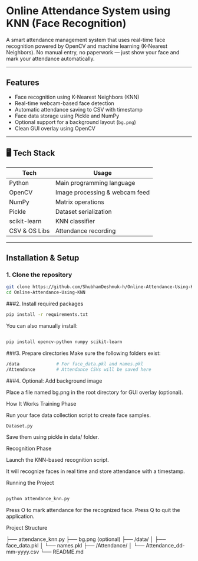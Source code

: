 #  Online Attendance System using KNN (Face Recognition)

A smart attendance management system that uses real-time face recognition powered by OpenCV and machine learning (K-Nearest Neighbors). No manual entry, no paperwork — just show your face and mark your attendance automatically.

---

##  Features

-  Face recognition using K-Nearest Neighbors (KNN)
-  Real-time webcam-based face detection
-  Automatic attendance saving to CSV with timestamp
-  Face data storage using Pickle and NumPy
-  Optional support for a background layout (`bg.png`)
-  Clean GUI overlay using OpenCV

---

## 🖥 Tech Stack

| Tech            | Usage                          |
|-----------------|--------------------------------|
| Python          | Main programming language      |
| OpenCV          | Image processing & webcam feed |
| NumPy           | Matrix operations              |
| Pickle          | Dataset serialization          |
| scikit-learn    | KNN classifier                 |
| CSV & OS Libs   | Attendance recording           |

---

##  Installation & Setup

### 1. Clone the repository
```bash
git clone https://github.com/ShubhamDeshmuk-h/Online-Attendance-Using-KNN.git
cd Online-Attendance-Using-KNN

```

###2. Install required packages
```bash
pip install -r requirements.txt
```
You can also manually install:

```bash

pip install opencv-python numpy scikit-learn
```

###3. Prepare directories
Make sure the following folders exist:

```bash
/data              # For face_data.pkl and names.pkl
/Attendance        # Attendance CSVs will be saved here

```

###4. Optional: Add background image

Place a file named bg.png in the root directory for GUI overlay (optional).


How It Works
Training Phase

Run your face data collection script to create face samples.

```bash
Dataset.py
```

Save them using pickle in data/ folder.

Recognition Phase

Launch the KNN-based recognition script.

It will recognize faces in real time and store attendance with a timestamp.

Running the Project
```bash

python attendance_knn.py
```
Press O to mark attendance for the recognized face.
Press Q to quit the application.


Project Structure

├── attendance_knn.py
├── bg.png (optional)
├── /data/
│   ├── face_data.pkl
│   └── names.pkl
├── /Attendance/
│   └── Attendance_dd-mm-yyyy.csv
└── README.md
